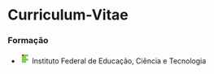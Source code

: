 # Curriculum-Vitae

### Formação
- <img src="if.png" alt="IFCE" width="20"/> Instituto Federal de Educação, Ciência e Tecnologia
